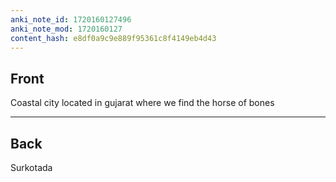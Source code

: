 ```yaml
---
anki_note_id: 1720160127496
anki_note_mod: 1720160127
content_hash: e8df0a9c9e889f95361c8f4149eb4d43
---
```


## Front

Coastal city located in gujarat where we find the horse of bones

<hr/>

## Back

Surkotada